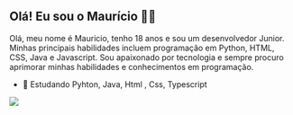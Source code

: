 ## Olá! Eu sou o Maurício 😶‍🌫️

 Olá, meu nome é Mauricio, tenho 18 anos e sou um desenvolvedor Junior. Minhas principais habilidades incluem programação em Python, HTML, CSS, Java e Javascript. Sou apaixonado por tecnologia e sempre procuro aprimorar minhas habilidades e conhecimentos em programação.


- 🌱 Estudando Pyhton, Java, Html , Css, Typescript

<div> 
    <a href="https://github.com/mauricio-goulart">
    <img src="https://github-readme-stats.vercel.app/api?username=mauricio-goulart&coun_private=true&show_icons=true&title_color=512E5F&icon_color=512E5F&border_color=512E5F&border_radius=10" />
<!---
    Darkmode = https://github-readme-stats.vercel.app/api?username=mauricio-goulart&coun_private=true&show_icons=true&theme=dark&border_radius=10
-->
</div>

